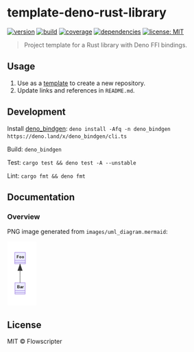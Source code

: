 # template-deno-rust-library

[![version](https://img.shields.io/github/v/release/flowscripter/template-deno-rust-library?sort=semver)](https://github.com/flowscripter/template-deno-rust-library/releases)
[![build](https://img.shields.io/github/workflow/status/flowscripter/template-deno-rust-library/release-deno-rust-library)](https://github.com/flowscripter/template-deno-rust-library/actions/workflows/release-deno-rust-library.yml)
[![coverage](https://codecov.io/gh/flowscripter/template-deno-rust-library/branch/main/graph/badge.svg?token=EMFT2938ZF)](https://codecov.io/gh/flowscripter/template-deno-rust-library)
[![dependencies](https://deps.rs/repo/github/flowscripter/template-deno-rust-library/status.svg)](https://deps.rs/crate/flowscripter_template_deno_rust_library)
[![license: MIT](https://img.shields.io/github/license/flowscripter/template-deno-rust-library)](https://github.com/flowscripter/template-deno-rust-library/blob/main/LICENSE)

> Project template for a Rust library with Deno FFI bindings.

## Usage

1. Use as a
   [template](https://docs.github.com/en/github/creating-cloning-and-archiving-repositories/creating-a-repository-from-a-template)
   to create a new repository.
2. Update links and references in `README.md`.

## Development

Install [deno_bindgen](https://github.com/denoland/deno_bindgen):
`deno install -Afq -n deno_bindgen https://deno.land/x/deno_bindgen/cli.ts`

Build: `deno_bindgen`

Test: `cargo test && deno test -A --unstable`

Lint: `cargo fmt && deno fmt`

## Documentation

### Overview

PNG image generated from `images/uml_diagram.mermaid`:

![UML Diagram](images/uml_diagram.png "UML Diagram")

## License

MIT © Flowscripter

